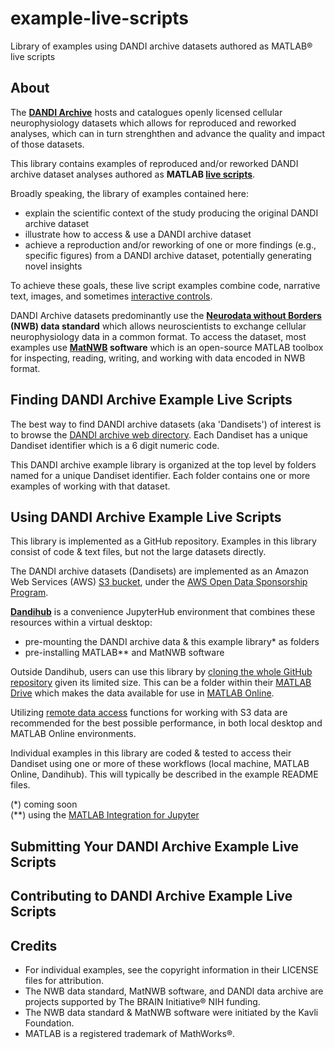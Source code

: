 # example-live-scripts
Library of examples using DANDI archive datasets authored as MATLAB® live scripts

## About 
The **[DANDI Archive](https://dandiarchive.org/)** hosts and catalogues openly licensed cellular neurophysiology datasets which allows for reproduced and reworked analyses, which can in turn strenghthen and advance the quality and impact of those datasets.

This library contains examples of reproduced and/or reworked DANDI archive dataset analyses authored as **MATLAB [live scripts](https://www.mathworks.com/help/matlab/matlab_prog/what-is-a-live-script-or-function.html)**. 

Broadly speaking, the library of examples contained here: 
* explain the scientific context of the study producing the original DANDI archive dataset
* illustrate how to access & use a DANDI archive dataset
* achieve a reproduction and/or reworking of one or more findings (e.g., specific figures) from a DANDI archive dataset, potentially generating novel insights

To achieve these goals, these live script examples combine code, narrative text, images, and sometimes [interactive controls](https://www.mathworks.com/help/matlab/matlab_prog/add-interactive-controls-to-a-live-script.html).

DANDI Archive datasets predominantly use the **[Neurodata without Borders](https://www.nwb.org/) (NWB) data standard** which allows neuroscientists to exchange cellular neurophysiology data in a common format. To access the dataset, most examples use **[MatNWB](https://www.mathworks.com/matlabcentral/fileexchange/67741-neurodatawithoutborders-matnwb) software** which is an open-source MATLAB toolbox for inspecting, reading, writing, and working with data encoded in NWB format. 

## Finding DANDI Archive Example Live Scripts
The best way to find DANDI archive datasets (aka 'Dandisets') of interest is to browse the [DANDI archive web directory](https://dandiarchive.org/dandiset). Each Dandiset has a unique Dandiset identifier which is a 6 digit numeric code. 

This DANDI archive example library is organized at the top level by folders named for a unique Dandiset identifier. Each folder contains one or more examples of working with that dataset. 

## Using DANDI Archive Example Live Scripts
This library is implemented as a GitHub repository. Examples in this library consist of code & text files, but not the large datasets directly.

The DANDI archive datasets (Dandisets) are implemented as an Amazon Web Services (AWS) [S3 bucket](https://docs.aws.amazon.com/AmazonS3/latest/userguide/UsingBucket.html), under the [AWS Open Data Sponsorship Program](https://aws.amazon.com/opendata/open-data-sponsorship-program/). 

**[Dandihub](https://hub.dandiarchive.org/hub)** is a convenience JupyterHub environment that combines these resources within a virtual desktop:
* pre-mounting the DANDI archive data & this example library\* as folders
* pre-installing MATLAB\*\* and MatNWB software

Outside Dandihub, users can use this library by [cloning the whole GitHub repository](https://www.mathworks.com/help/matlab/matlab_prog/use-git-in-matlab.html) given its limited size. This can be a folder within their [MATLAB Drive](https://www.mathworks.com/products/matlab-drive.html) which makes the data available for use in [MATLAB Online](https://www.mathworks.com/products/matlab-online.html). 

Utilizing [remote data access](https://www.mathworks.com/help/matlab/import_export/work-with-remote-data.html) functions for working with S3 data are recommended for the best possible performance, in both local desktop and MATLAB Online environments. 

Individual examples in this library are coded & tested to access their Dandiset using one or more of these workflows (local machine, MATLAB Online, Dandihub). This will typically be described in the example README files. 

(\*) coming soon <br/>
(\*\*) using the [MATLAB Integration for Jupyter](https://mathworks.sharepoint.com/sites/eps/SitePages/MATLAB-Integration-for-Jupyter.aspx)

## Submitting Your DANDI Archive Example Live Scripts

## Contributing to DANDI Archive Example Live Scripts


## Credits
* For individual examples, see the copyright information in their LICENSE files for attribution. 
* The NWB data standard, MatNWB software, and DANDI data archive are projects supported by The BRAIN Initiative® NIH funding.
* The NWB data standard & MatNWB software were initiated by the Kavli Foundation.
* MATLAB is a registered trademark of MathWorks®.
